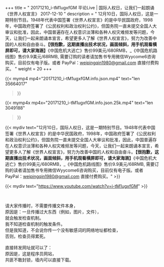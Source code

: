 +++
title = " 20171210_i-tM1ugxfGM 平论Live | 国际人权日，让我们一起朗诵《世界人权宣言》  2017-12-10 "
description = " 12月10日，国际人权日，这是一期特别节目。1948年代表中国签署《世界人权宣言》的是中华民国政府，1998年，中国政府签署了《公民权利和政治权利公约》，但国务院一直未提交全国人大审议和批准，因此，中国普遍存在人权意识淡薄和各种人权灾难频发等问题，今天，让我们一起来朗诵本宣言，希望更多人了解《世界人权宣言》，努力为改善中国的人权和自由奋斗。__【很抱歉，这期直播出技术状况，画面倾斜，用手机观看横屏即可，请大家海涵】__《中国危机大逃亡》售价99美元/680RMB，_《中国危机路线图》售价9.9美元/68RMB,  需要订购的读者请加售书专用微信Wyycome6咨询购买，目前仅有电子版。或者 PayPal：weipingqin1980@gmail.com 直接付费购买。 "
weight = 20
+++

{{< mymp4 mp4="20171210_i-tM1ugxfGM.info.json.mp4" 
text="len 35664017"
>}}

{{< mymp4x  mp4x="20171210_i-tM1ugxfGM.info.json.25k.mp4"
text="len 3049188"
>}}


{{< mydiv text="12月10日，国际人权日，这是一期特别节目。1948年代表中国签署《世界人权宣言》的是中华民国政府，1998年，中国政府签署了《公民权利和政治权利公约》，但国务院一直未提交全国人大审议和批准，因此，中国普遍存在人权意识淡薄和各种人权灾难频发等问题，今天，让我们一起来朗诵本宣言，希望更多人了解《世界人权宣言》，努力为改善中国的人权和自由奋斗。__【很抱歉，这期直播出技术状况，画面倾斜，用手机观看横屏即可，请大家海涵】__《中国危机大逃亡》售价99美元/680RMB，_《中国危机路线图》售价9.9美元/68RMB,  需要订购的读者请加售书专用微信Wyycome6咨询购买，目前仅有电子版。或者 PayPal：weipingqin1980@gmail.com 直接付费购买。" >}}
<br>

{{< mydiv text="https://www.youtube.com/watch?v=i-tM1ugxfGM" >}}


<br>

请大家传播时，不需要传播文件本身，<br>
原因是：一旦传播过大东西（例如，图片，文件），<br>
就会触发检查机制。<br>
我不知道检查机制的触发条件。<br>
但是我知道，不会说你传一个没有敏感词的网络地址都检查，<br>
否则，检查员得累死。<br><br>
直接转发网址就可以了：<br>
原因是，这是程序员网站，<br>
共匪不敢封锁，墙内可以直接下载。


